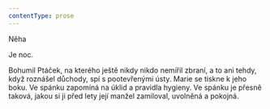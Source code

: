 ```yaml
---
contentType: prose
---
```


<section>

Něha

Je noc.

Bohumil Ptáček, na kterého ještě nikdy nikdo nemířil zbraní, a to ani tehdy, když roznášel důchody, spí s pootevřenými ústy. Marie se tiskne k jeho boku. Ve spánku zapomíná na úklid a pravidla hygieny. Ve spánku je přesně taková, jakou si ji před lety její manžel zamiloval, uvolněná a pokojná.

</section>
